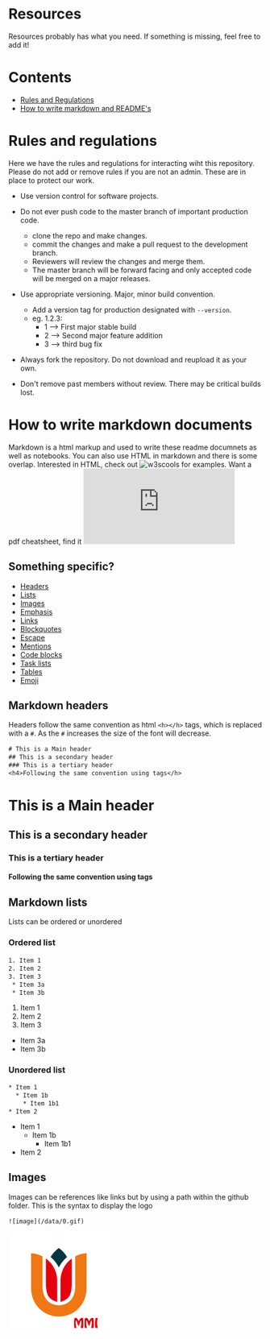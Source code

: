 # Resources
Resources probably has what you need. If something is missing, feel free to add it!

# Contents
* [Rules and Regulations](#RulesandRegs)
* [How to write markdown and README's](#markdown)

# Rules and regulations <a name=RulesandRegs></a>
Here we have the rules and regulations for interacting wiht this repository. Please do not add or remove rules if you are not an admin. These are in place to protect our work.

* Use version control for software projects.

* Do not ever push code to the master branch of important production code.
  * clone the repo and make changes.
  * commit the changes and make a pull request to the development branch.
  * Reviewers will review the changes and merge them.
  * The master branch will be forward facing and only accepted code will be merged on a major releases.
 
* Use appropriate versioning. Major, minor build convention.
  * Add a version tag for production designated with `--version`.
  * eg. 1.2.3:
    * 1 --> First major stable build
    * 2 --> Second major feature addition
    * 3 --> third bug fix
    
* Always fork the repository. Do not download and reupload it as your own.
* Don't remove past members without review. There may be critical builds lost.
      
# How to write markdown documents <a name=markdown></a>
Markdown is a html markup and used to write these readme documnets as well as notebooks. You can also use HTML in markdown and there is some overlap. Interested in HTML, check out ![w3scools](https://www.w3schools.com/html/default.asp) for examples. Want a pdf cheatsheet, find it ![here](https://guides.github.com/pdfs/markdown-cheatsheet-online.pdf)

## Something specific?
* [Headers](#header)
* [Lists](#lists)
* [Images](#images)
* [Emphasis](#emphasis)
* [Links](#links)
* [Blockquotes](#blockquotes)
* [Escape](#escapes)
* [Mentions](#mentions)
* [Code blocks](#CodeBlocks)
* [Task lists](#taskList)
* [Tables](#tables)
* [Emoji](#emoji)

## Markdown headers <a name=header></a>
Headers follow the same convention as html `<h></h>` tags, which is replaced with a `#`. As the `#` increases the size of the font will decrease.
```
# This is a Main header
## This is a secondary header
### This is a tertiary header
<h4>Following the same convention using tags</h>
```
# This is a Main header
## This is a secondary header
### This is a tertiary header
<h4>Following the same convention using tags</h>
<br>

## Markdown lists <a name=lists></a>
Lists can be ordered or unordered

### Ordered list
```
1. Item 1
2. Item 2
3. Item 3
 * Item 3a
 * Item 3b
```
1. Item 1
2. Item 2
3. Item 3
  * Item 3a
  * Item 3b
 
### Unordered list
```
* Item 1
  * Item 1b
    * Item 1b1
* Item 2
```
* Item 1
  * Item 1b
    * Item 1b1
* Item 2

## Images
Images can be references like links but by using a path within the github folder. This is the syntax to display the logo

```
![image](/data/0.gif)
```
![image](/data/0.gif)





